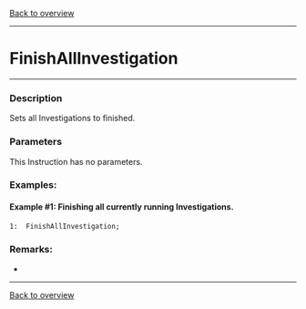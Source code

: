 [Back to overview](index.md)

---
# FinishAllInvestigation
---
### Description
Sets all Investigations to finished.

### Parameters
This Instruction has no parameters.

### Examples:
#### Example #1: Finishing all currently running Investigations.
```
1:  FinishAllInvestigation;     
```

### Remarks:
-

---
[Back to overview](index.md)
